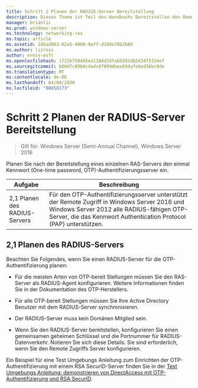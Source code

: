 ```yaml
---
title: Schritt 2 Planen der RADIUS-Server Bereitstellung
description: Dieses Thema ist Teil des Handbuchs Bereitstellen des Remote Zugriffs mit OTP-Authentifizierung in Windows Server 2016.
manager: brianlic
ms.prod: windows-server
ms.technology: networking-ras
ms.topic: article
ms.assetid: 2d6ad863-02a5-49b0-9aff-d189e78b2b80
ms.author: lizross
author: eross-msft
ms.openlocfilehash: 1722b750405ea1188d18fab6282d82434f5334ef
ms.sourcegitcommit: b00d7c8968c4adc8f699dbee694afe6ed36bc9de
ms.translationtype: MT
ms.contentlocale: de-DE
ms.lasthandoff: 04/08/2020
ms.locfileid: "80858173"
---
```

# <a name="step-2-plan-the-radius-server-deployment"></a>Schritt 2 Planen der RADIUS-Server Bereitstellung

>Gilt für: Windows Server (Semi-Annual Channel), Windows Server 2016

Planen Sie nach der Bereitstellung eines einzelnen RAS-Servers den einmal Kennwort (One-time password, OTP)-Authentifizierungsserver ein.  
  
|Aufgabe|Beschreibung|  
|----|--------|  
|2,1 Planen des RADIUS-Servers|Für den OTP-Authentifizierungsserver unterstützt der Remote Zugriff in Windows Server 2016 und Windows Server 2012 alle RADIUS-fähigen OTP-Server, die das Kennwort Authentication Protocol (PAP) unterstützen.|  
  
## <a name="21-plan-the-radius-server"></a><a name="BKMK_1.1"></a>2,1 Planen des RADIUS-Servers  
Beachten Sie Folgendes, wenn Sie einen RADIUS-Server für die OTP-Authentifizierung planen:  
  
-   Für die meisten Arten von OTP-bereit Stellungen müssen Sie den RAS-Server als RADIUS-Agent konfigurieren. Weitere Informationen finden Sie in der Dokumentation des OTP-Herstellers.  
  
-   Für alle OTP-bereit Stellungen müssen Sie Ihre Active Directory Benutzer mit dem RADIUS-Server synchronisieren.  
  
-   Der RADIUS-Server muss kein Domänen Mitglied sein.  
  
-   Wenn Sie den RADIUS-Server bereitstellen, konfigurieren Sie einen gemeinsamen geheimen Schlüssel und die Portnummer für RADIUS-Datenverkehr. Notieren Sie sich diese Details. Sie sind erforderlich, wenn Sie den Remote Zugriffs Server konfigurieren.  
  
Ein Beispiel für eine Test Umgebungs Anleitung zum Einrichten der OTP-Authentifizierung mit einem RSA SecurID-Server finden Sie in der [Test Umgebungs Anleitung: demonstrieren von DirectAccess mit OTP-Authentifizierung und RSA SecurID](https://technet.microsoft.com/windows-server-docs/networking/remote-access/directaccess/tlg-otp-securid/test-lab-guide-demonstrate-directaccess-with-otp-authentication-and-rsa-securid).  
  
  
  


